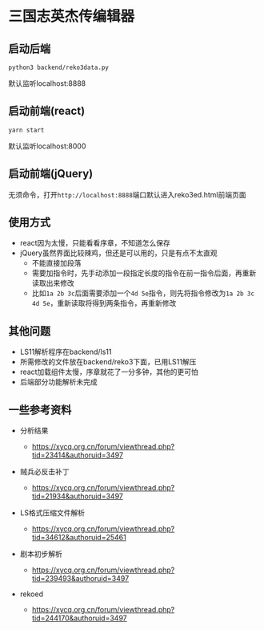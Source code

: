 # 三国志英杰传编辑器

## 启动后端

```
python3 backend/reko3data.py
```
默认监听localhost:8888

## 启动前端(react)

```
yarn start
```
默认监听localhost:8000

## 启动前端(jQuery)

无须命令，打开`http://localhost:8888`端口默认进入reko3ed.html前端页面

## 使用方式

* react因为太慢，只能看看序章，不知道怎么保存
* jQuery虽然界面比较辣鸡，但还是可以用的，只是有点不太直观
  * 不能直接加段落
  * 需要加指令时，先手动添加一段指定长度的指令在前一指令后面，再重新读取出来修改
  * 比如`1a 2b 3c`后面需要添加一个`4d 5e`指令，则先将指令修改为`1a 2b 3c 4d 5e`，重新读取将得到两条指令，再重新修改

## 其他问题

* LS11解析程序在backend/ls11
* 所需修改的文件放在backend/reko3下面，已用LS11解压
* react加载组件太慢，序章就花了一分多钟，其他的更可怕
* 后端部分功能解析未完成

## 一些参考资料

* 分析结果
  * https://xycq.org.cn/forum/viewthread.php?tid=23414&authoruid=3497

* 贼兵必反击补丁
  * https://xycq.org.cn/forum/viewthread.php?tid=21934&authoruid=3497

* LS格式压缩文件解析
  * https://xycq.org.cn/forum/viewthread.php?tid=34612&authoruid=25461

* 剧本初步解析
  * https://xycq.org.cn/forum/viewthread.php?tid=239493&authoruid=3497

* rekoed
  * https://xycq.org.cn/forum/viewthread.php?tid=244170&authoruid=3497

